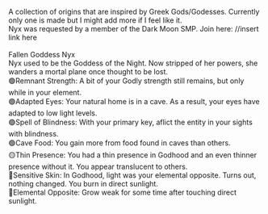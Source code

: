 A collection of origins that are inspired by Greek Gods/Godesses. Currently only one is made but I might add more if I feel like it.<br/>
Nyx was requested by a member of the Dark Moon SMP. Join here: //insert link here<br/><br/>
Fallen Goddess Nyx<br/>
Nyx used to be the Goddess of the Night. Now stripped of her powers, she wanders a mortal plane once thought to be lost.<br/>
🟢Remnant Strength: A bit of your Godly strength still remains, but only while in your element.<br/>
🟢Adapted Eyes: Your natural home is in a cave. As a result, your eyes have adapted to low light levels.<br/>
🟢Spell of Blindness: With your primary key, aflict the entity in your sights with blindness.<br/>
🟢Cave Food: You gain more from food found in caves than others.<br/>
🟡Thin Presence: You had a thin presence in Godhood and an even thinner presence without it. You appear translucent to others.<br/>
🔴Sensitive Skin: In Godhood, light was your elemental opposite. Turns out, nothing changed. You burn in direct sunlight.<br/>
🔴Elemental Opposite: Grow weak for some time after touching direct sunlight.<br/>